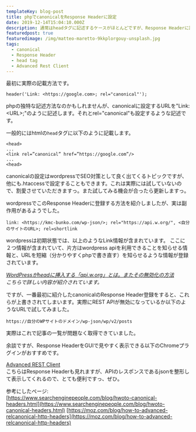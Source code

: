 ```yaml
---
templateKey: blog-post
title: phpでcanonicalをResponse Headerに設定
date: 2019-12-14T15:04:10.000Z
description: 通常はheadタグに記述するケースがほとんどですが、Response Headerに記載するようにしました。
featuredpost: true
featuredimage: /img/matteo-maretto-9kkplorgouy-unsplash.jpg
tags:
  - canonical
  - Response Header
  - head tag
  - Advanced Rest Client
---
```

最初に実際の記載方法です。
```
header('Link: <https://google.com>; rel="canonical"');
```
phpの独特な記述方法なのかもしれませんが、canonicalに設定するURLを"Link: \<URL>;"のように記述します。それとrel="canonical"も設定するような記述です。

一般的にはhtmlの`head`タグに以下のように記載します。
```
<head>
...
<link rel=”canonical” href=”https://google.com”/>
...
<head>
```
canonicalの設定はwordpressでSEO対策として良く出てくるトピックですが、他にも.htaccessで設定することもできます。これは実際には試していないので、割愛させていただきますっ。また試してみる機会が合ったら更新しますっ。


wordpressでこのResponse Headerに登録する方法を紹介しましたが、実は副作用があるようでした。
```
link: <https://kmc-bunko.com/wp-json/>; rel="https://api.w.org/", <自分のサイトのURL>; rel=shortlink
```
wordpressは初期状態では、以上のようなLink情報が含まれています。
ここに２つ情報が含まれていて、片方はwordpress apiを利用できることを知らせる情報と、URLを短縮（分かりやすくphpで書き直す）を知らせるような情報が登録されています。

_[WordPressがheadに挿入する「api.w.org」とは。またその無効化の方法](https://hacknote.jp/archives/36229/)  
こちらで詳しい内容が紹介されています。_

ですが、一番最初に紹介したcanonicalのResponse Header登録をすると、これらが上書きされてしまいます。実際にREST APIが無効になっているか以下のようなURLで試してみました。
```
https://自分のWPサイトのドメイン/wp-json/wp/v2/posts
```
実際はこれで記事の一覧が問題なく取得できていました。

余談ですが、Response HeaderをGUIで見やすく表示できる以下のChromeプラグインがおすすめです。

[Advanced REST Client](https://chrome.google.com/webstore/detail/advanced-rest-client/hgmloofddffdnphfgcellkdfbfbjeloo)  
こちらはResponse Headerも見れますが、APIのレスポンスであるjsonを整形して表示してくれるので、とても便利ですっ、ぜひ。

参考にしたページ:  
[https://www.searchenginepeople.com/blog/hwoto-canonical-headers.html](https://www.searchenginepeople.com/blog/hwoto-canonical-headers.html)
[https://moz.com/blog/how-to-advanced-relcanonical-http-headers](https://moz.com/blog/how-to-advanced-relcanonical-http-headers)
